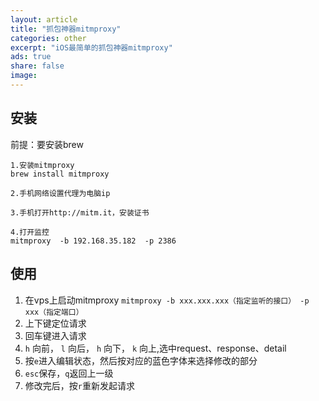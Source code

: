 ```yaml
---
layout: article
title: "抓包神器mitmproxy"
categories: other
excerpt: "iOS最简单的抓包神器mitmproxy"
ads: true
share: false
image:
---
```


## 安装

前提：要安装brew

```
1.安装mitmproxy
brew install mitmproxy

2.手机网络设置代理为电脑ip

3.手机打开http://mitm.it，安装证书

4.打开监控
mitmproxy  -b 192.168.35.182  -p 2386
```

## 使用

1. 在vps上启动mitmproxy `mitmproxy -b xxx.xxx.xxx（指定监听的接口） -p xxx（指定端口）`
2. 上下键定位请求
3. 回车键进入请求
4. `h` 向前， `l` 向后， `h` 向下， `k` 向上,选中request、response、detail
5. 按`e`进入编辑状态，然后按对应的蓝色字体来选择修改的部分
6. `esc`保存，`q`返回上一级
7. 修改完后，按`r`重新发起请求


